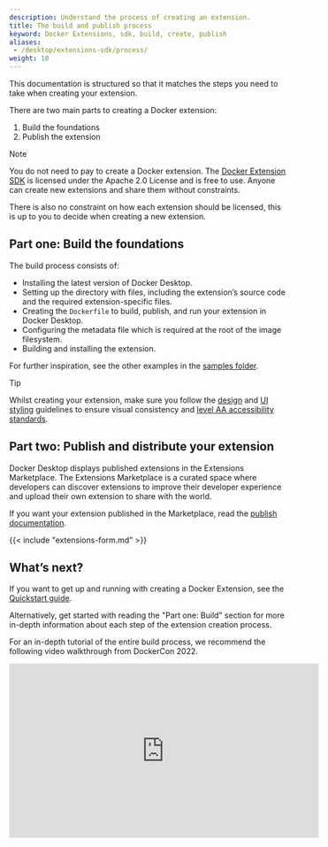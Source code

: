 ```yaml
---
description: Understand the process of creating an extension.
title: The build and publish process
keyword: Docker Extensions, sdk, build, create, publish
aliases:
 - /desktop/extensions-sdk/process/
weight: 10
---
```


This documentation is structured so that it matches the steps you need to take when creating your extension.

There are two main parts to creating a Docker extension:

1. Build the foundations
2. Publish the extension

> [!NOTE]
>
> You do not need to pay to create a Docker extension. The [Docker Extension SDK](https://www.npmjs.com/package/@docker/extension-api-client) is licensed under the Apache 2.0 License and is free to use. Anyone can create new extensions and share them without constraints.
>
> There is also no constraint on how each extension should be licensed, this is up to you to decide when creating a new extension.

## Part one: Build the foundations

The build process consists of:

- Installing the latest version of Docker Desktop.
- Setting up the directory with files, including the extension’s source code and the required extension-specific files.
- Creating the `Dockerfile` to build, publish, and run your extension in Docker Desktop.
- Configuring the metadata file which is required at the root of the image filesystem.
- Building and installing the extension.

For further inspiration, see the other examples in the [samples folder](https://github.com/docker/extensions-sdk/tree/main/samples).

> [!TIP]
>
> Whilst creating your extension, make sure you follow the [design](design/design-guidelines.md) and [UI styling](design/) guidelines to ensure visual consistency and [level AA accessibility standards](https://www.w3.org/WAI/WCAG2AA-Conformance).

## Part two: Publish and distribute your extension

Docker Desktop displays published extensions in the Extensions Marketplace. The Extensions Marketplace is a curated space where developers can discover extensions to improve their developer experience and upload their own extension to share with the world.

If you want your extension published in the Marketplace, read the [publish documentation](extensions/publish.md).

{{< include "extensions-form.md" >}}

## What’s next?

If you want to get up and running with creating a Docker Extension, see the [Quickstart guide](quickstart.md).

Alternatively, get started with reading the "Part one: Build" section for more in-depth information about each step of the extension creation process.

For an in-depth tutorial of the entire build process, we recommend the following video walkthrough from DockerCon 2022.

<iframe width="560" height="315" src="https://www.youtube.com/embed/Yv7OG-EGJsg" title="YouTube video player" frameborder="0" allow="accelerometer; autoplay; clipboard-write; encrypted-media; gyroscope; picture-in-picture" allowfullscreen></iframe>
